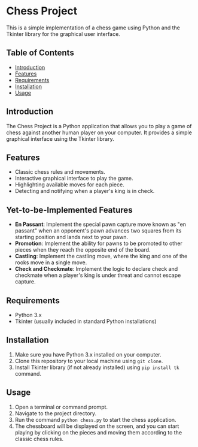 # Chess Project

This is a simple implementation of a chess game using Python and the Tkinter library for the graphical user interface.

## Table of Contents

- [Introduction](#introduction)
- [Features](#features)
- [Requirements](#requirements)
- [Installation](#installation)
- [Usage](#usage)

## Introduction

The Chess Project is a Python application that allows you to play a game of chess against another human player on your computer. It provides a simple graphical interface using the Tkinter library.

## Features

- Classic chess rules and movements.
- Interactive graphical interface to play the game.
- Highlighting available moves for each piece.
- Detecting and notifying when a player's king is in check.

## Yet-to-be-Implemented Features

- **En Passant**: Implement the special pawn capture move known as "en passant" when an opponent's pawn advances two squares from its starting position and lands next to your pawn.
- **Promotion**: Implement the ability for pawns to be promoted to other pieces when they reach the opposite end of the board.
- **Castling**: Implement the castling move, where the king and one of the rooks move in a single move.
- **Check and Checkmate**: Implement the logic to declare check and checkmate when a player's king is under threat and cannot escape capture.

## Requirements

- Python 3.x
- Tkinter (usually included in standard Python installations)

## Installation

1. Make sure you have Python 3.x installed on your computer.
2. Clone this repository to your local machine using `git clone`.
3. Install Tkinter library (if not already installed) using `pip install tk` command.

## Usage

1. Open a terminal or command prompt.
2. Navigate to the project directory.
3. Run the command `python chess.py` to start the chess application.
4. The chessboard will be displayed on the screen, and you can start playing by clicking on the pieces and moving them according to the classic chess rules.
